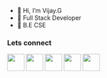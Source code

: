- 👋 Hi, I’m Vijay.G
- 👀 Full Stack Developer
- 🏫 B.E CSE
<h3>Lets connect</h3>
<p>
  <a href="https://www.instagram.com/vijay_guru18/"><img hieght=30 width=40 style="max-width:100%" src="https://brandpalettes.com/wp-content/uploads/2018/10/Instagram-300x300.png?ezimgfmt=rs:300x300/rscb1/ng:webp/ngcb1"></a>
  <a href="https://www.linkedin.com/in/vijay-guru-166866210/"><img hieght=30 width=40 style="max-width:100%" src="https://cdn-icons-png.flaticon.com/512/174/174857.png"></a>
  <a href="https://www.facebook.com/profile.php?id=100073320799153"><img hieght=30 width=40 style="max-width:100%" src="https://cdn-icons-png.flaticon.com/512/124/124010.png"></a>
  <a href="https://auth.geeksforgeeks.org/user/vjguru40/practice/"><img hieght=30 width=40 style="max-width:100%" src="https://pbs.twimg.com/profile_images/1304985167476523008/QNHrwL2q.jpg"></a>
  <a href="https://leetcode.com/vjguru40/"><img hieght=30 width=40 style="max-width:100%" src="https://upload.wikimedia.org/wikipedia/commons/1/19/LeetCode_logo_black.png"></a>
</p>
<!---
vijay-guru/vijay-guru is a ✨ special ✨ repository because its `README.md` (this file) appears on your GitHub profile.
You can click the Preview link to take a look at your changes.
--->
